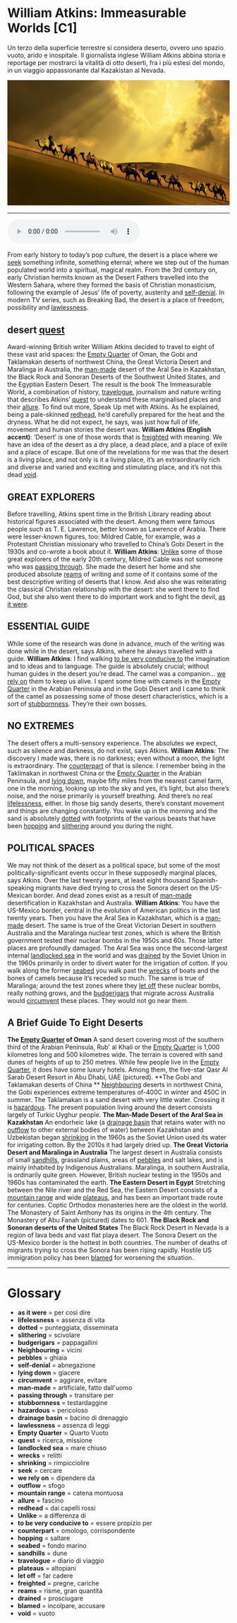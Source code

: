 # William Atkins: Immeasurable Worlds   [C1]

Un terzo della superficie terrestre si considera deserto, ovvero uno spazio vuoto, arido e inospitale. Il giornalista inglese William Atkins abbina storia e reportage per mostrarci la vitalità di otto deserti, fra i più estesi del mondo, in un viaggio appassionante dal Kazakistan al Nevada.

![](William%20Atkins%20Immeasurable%20Worlds.jpg)

--------------

<div>
<audio controls autoplay>
    <source src="https:/raw.githubusercontent.com/dartie/knowledge-base/main/English/SpeakUp/2023-08/William%20Atkins%20Immeasurable%20Worlds.mp3" type="audio/mpeg">
</audio>
</div>


From early history to today’s pop culture, the desert is a place where we [seek](## "cercare") something infinite, something eternal; where we step out of the human populated world into a spiritual, magical realm. From the 3rd century on, early Christian hermits known as the Desert Fathers travelled into the Western Sahara, where they formed the basis of Christian monasticism, following the example of Jesus’ life of poverty, austerity and [self-denial](## "abnegazione"). In modern TV series, such as Breaking Bad, the desert is a place of freedom, possibility and [lawlessness](## "assenza di leggi").

## desert [quest](## "ricerca, missione")
Award-winning British writer William Atkins decided to travel to eight of these vast arid spaces: the [Empty Quarter](## "Quarto Vuoto") of Oman, the Gobi and Taklamakan deserts of northwest China, the Great Victoria Desert and Maralinga in Australia, the [man-made](## "artificiale, fatto dall'uomo") desert of the Aral Sea in Kazakhstan, the Black Rock and Sonoran Deserts of the Southwest United States, and the Egyptian Eastern Desert. The result is the book The Immeasurable World, a combination of history, [travelogue](## "diario di viaggio"), journalism and nature writing that describes Atkins’ [quest](## "ricerca, missione") to understand these marginalised places and their [allure](## "fascino"). To find out more, Speak Up met with Atkins. As he explained, being a pale-skinned [redhead](## "dai capelli rossi"), he’d carefully prepared for the heat and the dryness. What he did not expect, he says, was just how full of life, movement and human stories the desert was.
**William Atkins (English accent)**: ‘Desert’ is one of those words that is [freighted](## "pregne, cariche") with meaning. We have an idea of the desert as a dry place, a dead place, and a place of exile and a place of escape. But one of the revelations for me was that the desert is a living place, and not only is it a living place, it’s an extraordinarily rich and diverse and varied and exciting and stimulating place, and it’s not this dead [void](## "vuoto").

## GREAT EXPLORERS
Before travelling, Atkins spent time in the British Library reading about historical figures associated with the desert. Among them were famous people such as T. E. Lawrence, better known as Lawrence of Arabia. There were lesser-known figures, too: Mildred Cable, for example, was a Protestant Christian missionary who travelled to China’s Gobi Desert in the 1930s and co-wrote a book about it.
**William Atkins**: [Unlike](## "a differenza di") some of those great explorers of the early 20th century, Mildred Cable was not someone who was [passing through](## "transitare per"). She made the desert her home and she produced absolute [reams](## "risme, gran quantità") of writing and some of it contains some of the best descriptive writing of deserts that I know. And also she was reiterating the classical Christian relationship with the desert: she went there to find God, but she also went there to do important work and to fight the devil, [as it were](## "per così dire").

## ESSENTIAL GUIDE
While some of the research was done in advance, much of the writing was done while in the desert, says Atkins, where he always travelled with a guide.
**William Atkins**: I find walking [to be very conducive to](## "essere propizio per") the imagination and to ideas and to language. The guide is absolutely crucial; without human guides in the desert you’re dead. The camel was a companion… [we rely on](## "dipendere da") them to keep us alive. I spent some time with camels in the [Empty Quarter](## "Quarto Vuoto") in the Arabian Peninsula and in the Gobi Desert and I came to think of the camel as possessing some of those desert characteristics, which is a sort of [stubbornness](## "testardaggine"). They’re their own bosses.

## NO EXTREMES
The desert offers a multi-sensory experience. The absolutes we expect, such as silence and darkness, do not exist, says Atkins.
**William Atkins**: The discovery I made was, there is no darkness; even without a moon, the light is extraordinary. The [counterpart](## "omologo, corrispondente") of that is silence. I remember being in the Taklimakan in northwest China or the [Empty Quarter](## "Quarto Vuoto") in the Arabian Peninsula, and [lying down](## "giacere"), maybe fifty miles from the nearest camel farm, one in the morning, looking up into the sky and yes, it’s light, but also there’s noise, and the noise primarily is yourself breathing. And there’s no real [lifelessness](## "assenza di vita"), either. In those big sandy deserts, there’s constant movement and things are changing constantly. You wake up in the morning and the sand is absolutely [dotted](## "punteggiata, disseminata") with footprints of the various beasts that have been [hopping](## "saltare") and [slithering](## "scivolare") around you during the night.

## POLITICAL SPACES
We may not think of the desert as a political space, but some of the most politically-significant events occur in these supposedly marginal places, says Atkins. Over the last twenty years, at least eight thousand Spanish-speaking migrants have died trying to cross the Sonora desert on the US-Mexican border. And dead zones exist as a result of [man-made](## "artificiale, fatto dall'uomo") desertification in Kazakhstan and Australia.
**William Atkins**: You have the US-Mexico border, central in the evolution of American politics in the last twenty years. Then you have the Aral Sea in Kazakhstan, which is a [man-made](## "artificiale, fatto dall'uomo") desert. The same is true of the Great Victorian Desert in southern Australia and the Maralinga nuclear test zones, which is where the British government tested their nuclear bombs in the 1950s and 60s. Those latter places are profoundly damaged. The Aral Sea was once the second-largest internal [landlocked sea](## "mare chiuso") in the world and was [drained](## "prosciugare") by the Soviet Union in the 1960s primarily in order to divert water for the irrigation of cotton. If you walk along the former [seabed](## "fondo marino") you walk past the [wrecks](## "relitti") of boats and the bones of camels because it’s receded so much. The same is true of Maralinga; around the test zones where they [let off](## "far cadere") these nuclear bombs, really nothing grows, and the [budgerigars](## "pappagallini") that migrate across Australia would [circumvent](## "aggirare, evitare") these places. They would not go near them.

## A Brief Guide To Eight Deserts
**The [Empty Quarter](## "Quarto Vuoto") of Oman**
A sand desert covering most of the southern third of the Arabian Peninsula, Rub' al Khali or the [Empty Quarter](## "Quarto Vuoto") is 1,000 kilometres long and 500 kilometres wide. The terrain is covered with sand dunes of heights of up to 250 metres. While few people live in the [Empty Quarter](## "Quarto Vuoto"), it does have some luxury hotels. Among them, the five-star Qasr Al Sarab Desert Resort in Abu Dhabi, UAE (pictured).
**The Gobi and Taklamakan deserts of China **
[Neighbouring](## "vicini") deserts in northwest China, the Gobi experiences extreme temperatures of-400C in winter and 450C in summer. The Taklamakan is a sand desert with very little water. Crossing it is [hazardous](## "pericoloso"). The present population living around the desert consists largely of Turkic Uyghur people.
**The Man-Made Desert of the Aral Sea in Kazakhstan**
An endorheic lake (a [drainage basin](## "bacino di drenaggio") that retains water with no [outflow](## "sfogo") to other external bodies of water) between Kazakhstan and Uzbekistan began [shrinking](## "rimpicciolire") in the 1960s as the Soviet Union used its water for irrigating cotton. By the 2010s it had largely dried up.
**The Great Victoria Desert and Maralinga in Australia**
The largest desert in Australia consists of small [sandhills](## "dune"), grassland plains, areas of [pebbles](## "ghiaia") and salt lakes, and is mainly inhabited by Indigenous Australians. Maralinga, in southern Australia, is ordinarily quite green. However, British nuclear testing in the 1950s and 1960s has contaminated the earth.
**The Eastern Desert in Egypt**
Stretching between the Nile river and the Red Sea, the Eastern Desert consists of a [mountain range](## "catena montuosa") and wide [plateaus](## "altopiani"), and has been an important trade route for centuries. Coptic Orthodox monasteries here are the oldest in the world. The Monastery of Saint Anthony has its origins in the 4th century. The Monastery of Abu Fanah (pictured) dates to 601.
**The Black Rock and Sonoran deserts of the United States**
The Black Rock Desert in Nevada is a region of lava beds and vast flat playa desert. The Sonora Desert on the US-Mexico border is the hottest in both countries. The number of deaths of migrants trying to cross the Sonora has been rising rapidly. Hostile US immigration policy has been [blamed](## "incolpare, accusare") for worsening the situation.
 

--------------

<div style = "display:block; clear:both; page-break-after:always;"></div>

# Glossary
* **as it were** = per così dire
* **lifelessness** = assenza di vita
* **dotted** = punteggiata, disseminata
* **slithering** = scivolare
* **budgerigars** = pappagallini
* **Neighbouring** = vicini
* **pebbles** = ghiaia
* **self-denial** = abnegazione
* **lying down** = giacere
* **circumvent** = aggirare, evitare
* **man-made** = artificiale, fatto dall'uomo
* **passing through** = transitare per
* **stubbornness** = testardaggine
* **hazardous** = pericoloso
* **drainage basin** = bacino di drenaggio
* **lawlessness** = assenza di leggi
* **Empty Quarter** = Quarto Vuoto
* **quest** = ricerca, missione
* **landlocked sea** = mare chiuso
* **wrecks** = relitti
* **shrinking** = rimpicciolire
* **seek** = cercare
* **we rely on** = dipendere da
* **outflow** = sfogo
* **mountain range** = catena montuosa
* **allure** = fascino
* **redhead** = dai capelli rossi
* **Unlike** = a differenza di
* **to be very conducive to** = essere propizio per
* **counterpart** = omologo, corrispondente
* **hopping** = saltare
* **seabed** = fondo marino
* **sandhills** = dune
* **travelogue** = diario di viaggio
* **plateaus** = altopiani
* **let off** = far cadere
* **freighted** = pregne, cariche
* **reams** = risme, gran quantità
* **drained** = prosciugare
* **blamed** = incolpare, accusare
* **void** = vuoto
